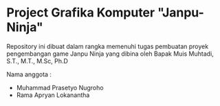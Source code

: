 # Project Grafika Komputer "Janpu-Ninja"

Repository ini dibuat dalam rangka memenuhi tugas pembuatan proyek pengembangan game Janpu Ninja yang dibina oleh Bapak Muis Muhtadi, S.T.,  M.T., M.Sc, Ph.D

Nama anggota :
- Muhammad Prasetyo Nugroho 	
- Rama Apryan Lokanantha 
